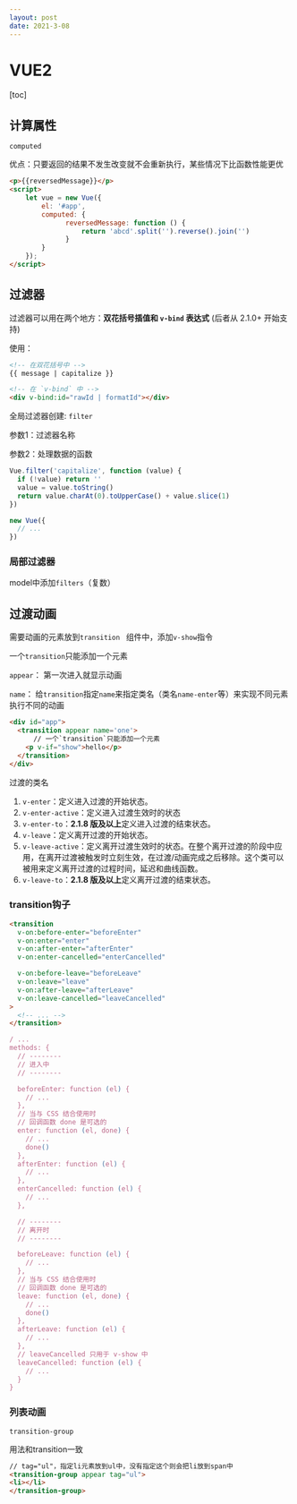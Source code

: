 ```yaml
---
layout: post
date: 2021-3-08
---
```


# VUE2

[toc]



## 计算属性

`computed`

优点：只要返回的结果不发生改变就不会重新执行，某些情况下比函数性能更优

```html
<p>{{reversedMessage}}</p>
<script>
    let vue = new Vue({
        el: '#app',
        computed: {
              reversedMessage: function () {
                  return 'abcd'.split('').reverse().join('')
              }
        }
    });
</script>
```



## 过滤器

过滤器可以用在两个地方：**双花括号插值和 `v-bind` 表达式** (后者从 2.1.0+ 开始支持)

使用：

```html
<!-- 在双花括号中 -->
{{ message | capitalize }}

<!-- 在 `v-bind` 中 -->
<div v-bind:id="rawId | formatId"></div>
```

全局过滤器创建: `filter`

参数1：过滤器名称

参数2：处理数据的函数

```javascript
Vue.filter('capitalize', function (value) {
  if (!value) return ''
  value = value.toString()
  return value.charAt(0).toUpperCase() + value.slice(1)
})

new Vue({
  // ...
})
```



### 局部过滤器

model中添加`filters`（复数）



## 过渡动画

需要动画的元素放到`transition ` 组件中，添加`v-show`指令

一个`transition`只能添加一个元素

`appear`： 第一次进入就显示动画

`name`： 给`transition`指定`name`来指定类名（类名`name-enter`等）来实现不同元素执行不同的动画

```html
<div id="app">
  <transition appear name='one'>
      // 一个`transition`只能添加一个元素
    <p v-if="show">hello</p>
  </transition>
</div>
```

过渡的类名

1. `v-enter`：定义进入过渡的开始状态。
2. `v-enter-active`：定义进入过渡生效时的状态
3. `v-enter-to`：**2.1.8 版及以上**定义进入过渡的结束状态。
4. `v-leave`：定义离开过渡的开始状态。
5. `v-leave-active`：定义离开过渡生效时的状态。在整个离开过渡的阶段中应用，在离开过渡被触发时立刻生效，在过渡/动画完成之后移除。这个类可以被用来定义离开过渡的过程时间，延迟和曲线函数。
6. `v-leave-to`：**2.1.8 版及以上**定义离开过渡的结束状态。



### transition钩子

```html
<transition
  v-on:before-enter="beforeEnter"
  v-on:enter="enter"
  v-on:after-enter="afterEnter"
  v-on:enter-cancelled="enterCancelled"

  v-on:before-leave="beforeLeave"
  v-on:leave="leave"
  v-on:after-leave="afterLeave"
  v-on:leave-cancelled="leaveCancelled"
>
  <!-- ... -->
</transition>
```

```javascript
/ ...
methods: {
  // --------
  // 进入中
  // --------

  beforeEnter: function (el) {
    // ...
  },
  // 当与 CSS 结合使用时
  // 回调函数 done 是可选的
  enter: function (el, done) {
    // ...
    done()
  },
  afterEnter: function (el) {
    // ...
  },
  enterCancelled: function (el) {
    // ...
  },

  // --------
  // 离开时
  // --------

  beforeLeave: function (el) {
    // ...
  },
  // 当与 CSS 结合使用时
  // 回调函数 done 是可选的
  leave: function (el, done) {
    // ...
    done()
  },
  afterLeave: function (el) {
    // ...
  },
  // leaveCancelled 只用于 v-show 中
  leaveCancelled: function (el) {
    // ...
  }
}
```



### 列表动画

`transition-group`

用法和transition一致

```html
// tag="ul"，指定li元素放到ul中，没有指定这个则会把li放到span中
<transition-group appear tag="ul">
<li></li>
</transition-group>
```

